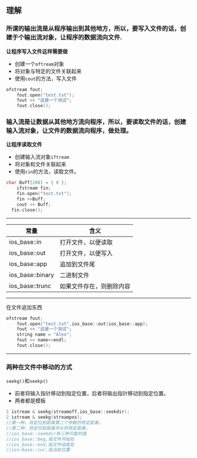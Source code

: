 ## 理解   
### 所谓的输出流是从程序输出到其他地方，所以，要写入文件的话，创建于个输出流对象，让程序的数据流向文件.   
**让程序写入文件这样需要做**   
* 创建一个`oftream`对象   
* 将对象与特定的文件关联起来   
* 使用`cout`的方法，写入文件
```C++
ofstream fout;
	fout.open("test.txt");
	fout << "这是一个测试";
	fout.close();
```
### 输入流是让数据从其他地方流向程序，所以，要读取文件的话，创建输入流对象，让文件的数据流向程序，做处理。
**让程序读取文件**
* 创建输入流对象`iftream`
* 将对象和文件关联起来
* 使用`cin`的方法，读取文件。
```C++
char Buff[200] = { 0 };
	ifstream fin;
	fin.open("test.txt");
	fin >>Buff;
	cout << Buff;
  fin.close();
```
------------------------
常量 | 含义
----- | ----------------------
ios_base::in | 打开文件，以便读取
ios_base::out | 打开文件，以便写入
ios_base::app | 追加到文件尾
ios_base::binary | 二进制文件
ios_base::trunc | 如果文件存在，则删除内容

------------------------------------
在文件追加东西
```C++
ofstream fout;
	fout.open("test.txt",ios_base::out|ios_base::app);
	fout << "这是一个测试";
	string name = "Alex";
	fout << name<<endl;
	fout.close();
```
----------------------------------------
### 两种在文件中移动的方式
`seekg()`和`seekp()`   
* 前者将输入指针移动到指定位置，后者将输出指针移动到指定位置。
* 两者都是模板
```C++
1 istream & seekg(streamoff,ios_base::seekdir);
2 istream & seekg(streampos);
//第一种，将定位到距离第二个参数的特定距离。
//第二种，将定位到距离开头的特定距离。
//ios_base::seekdir有三种可能的值
//ios_base::beg,指文件开始处
//ios_base::end,指文件结尾处
//ios—base::cur,指当前位置
```
